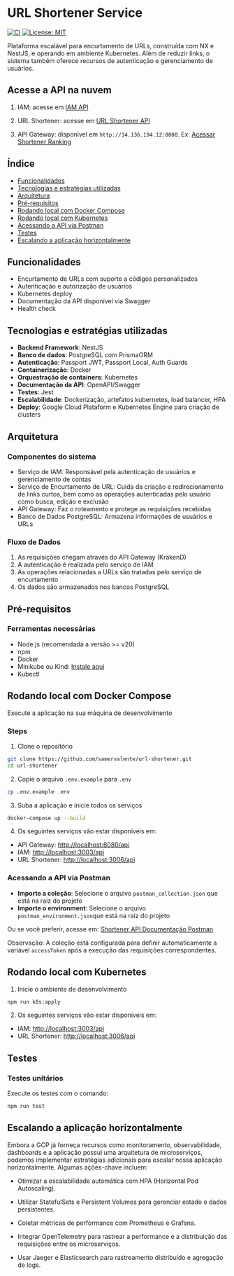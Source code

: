 # URL Shortener Service

[![CI](https://github.com/samervalente/url-shortener/actions/workflows/ci.yml/badge.svg)](https://github.com/samervalente/url-shortener/actions/workflows/ci.yml)
[![License: MIT](https://img.shields.io/badge/License-MIT-yellow.svg)](https://opensource.org/licenses/MIT)

Plataforma escalável para encurtamento de URLs, construída com NX e NestJS, e operando em ambiente Kubernetes. Além de reduzir links, o sistema também oferece recursos de autenticação e gerenciamento de usuários.

## Acesse a API na nuvem

1. IAM: acesse em [IAM API](http://104.155.158.165:3003/api)

2. URL Shortener: acesse em [URL Shortener API](http://34.71.71.218:3006/api)

3. API Gateway: disponível em `http://34.136.194.12:8000`. Ex: [Acessar Shortener Ranking](http://34.136.194.12:8000/ranking)

## Índice

- [Funcionalidades](#funcionalidades)
- [Tecnologias e estratégias utilizadas](#tecnologias-e-estratégias-utilizadas)
- [Arquitetura](#arquitetura)
- [Pré-requisitos](#pré-requisitos)
- [Rodando local com Docker Compose](#rodando-local-com-docker-compose)
- [Rodando local com Kubernetes](#rodando-local-com-kubernetes)
- [Acessando a API via Postman](#acessando-a-api-via-postman)
- [Testes](#testes)
- [Escalando a aplicação horizontalmente](#escalando-a-aplicação-horizontalmente)

## Funcionalidades

- Encurtamento de URLs com suporte a códigos personalizados
- Autenticação e autorização de usuários
- Kubernetes deploy
- Documentação da API disponível via Swagger
- Health check

## Tecnologias e estratégias utilizadas

- **Backend Framework**: NestJS
- **Banco de dados**: PostgreSQL com PrismaORM
- **Autenticação**: Passport JWT, Passport Local, Auth Guards
- **Containerização**: Docker
- **Orquestração de containers**: Kubernetes
- **Documentação da API**: OpenAPI/Swagger
- **Testes**: Jest
- **Escalabilidade**: Dockerização, artefatos kubernetes, load balancer, HPA
- **Deploy**: Google Cloud Plataform e Kubernetes Engine para criação de clusters

## Arquitetura

### Componentes do sistema

- Serviço de IAM: Responsável pela autenticação de usuários e gerenciamento de contas
- Serviço de Encurtamento de URL: Cuida da criação e redirecionamento de links curtos, bem como as operações autenticadas pelo usuário como busca, edição e exclusão
- API Gateway: Faz o roteamento e protege as requisições recebidas
- Banco de Dados PostgreSQL: Armazena informações de usuários e URLs

### Fluxo de Dados

1. As requisições chegam através do API Gateway (KrakenD)
2. A autenticação é realizada pelo serviço de IAM
3. As operações relacionadas a URLs são tratadas pelo serviço de encurtamento
4. Os dados são armazenados nos bancos PostgreSQL

## Pré-requisitos

### Ferramentas necessárias

- Node.js (recomendada a versão >= v20)
- npm
- Docker
- Minikube ou Kind: [Instale aqui](https://kubernetes.io/pt-br/docs/tasks/tools/)
- Kubectl

## Rodando local com Docker Compose

Execute a aplicação na sua máquina de desenvolvimento

### Steps

1. Clone o repositório

```bash
git clone https://github.com/samervalente/url-shortener.git
cd url-shortener
```

2. Copie o arquivo `.env.example` para `.env`

```bash
cp .env.example .env
```

3. Suba a aplicação e inicie todos os serviços

```bash
docker-compose up --build
```

4. Os seguintes serviços vão estar disponíveis em:

- API Gateway: <http://localhost:8080/api>
- IAM: <http://localhost:3003/api>
- URL Shortener: <http://localhost:3006/api>

### Acessando a API via Postman
   - **Importe a coleção**: Selecione o arquivo `postman_collection.json`  que está na raiz do projeto
   - **Importe o environment**: Selecione o arquivo `postman_environment.json`que está na raiz do projeto

  Ou se você preferir, acesse em: [Shortener API Documentação Postman](https://documenter.getpostman.com/view/19138131/2sB2j1gsGq)

   Observação: A coleção está configurada para definir automaticamente a variável `accessToken` após a execução das requisições correspondentes.
 

## Rodando local com Kubernetes

1. Inicie o ambiente de desenvolvimento

```bash
npm run k8s:apply
```

2. Os seguintes serviços vão estar disponíveis em:

- IAM: <http://localhost:3003/api>
- URL Shortener: <http://localhost:3006/api>

## Testes

### Testes unitários

Execute os testes com o comando:

```bash
npm run test
```

## Escalando a aplicação horizontalmente

Embora a GCP já forneça recursos como monitoramento, observabilidade, dashboards e a aplicação possui uma arquitetura de microserviços, podemos implementar estratégias adicionais para escalar nossa aplicação horizontalmente. Algumas ações-chave incluem:

- Otimizar a escalabilidade automática com HPA (Horizontal Pod Autoscaling).

- Utilizar StatefulSets e Persistent Volumes para gerenciar estado e dados persistentes.

- Coletar métricas de performance com Prometheus e Grafana.

- Integrar OpenTelemetry para rastrear a performance e a distribuição das requisições entre os microserviços.

- Usar Jaeger e Elasticsearch para rastreamento distribuído e agregação de logs.
